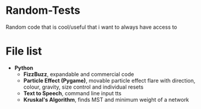 # Random-Tests
Random code that is cool/useful that i want to always have access to

# File list
- **Python**
  - **FizzBuzz**, expandable and commercial code
  - **Particle Effect (Pygame)**, movable particle effect flare with direction, colour, gravity, size control and individual resets
  - **Text to Speech**, command line input tts
  - **Kruskal's Algorithm**, finds MST and minimum weight of a network
